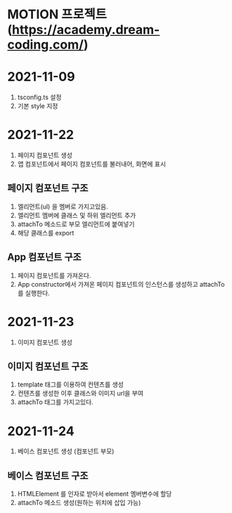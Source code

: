 # MOTION 프로젝트 (https://academy.dream-coding.com/)

# 2021-11-09
1. tsconfig.ts 설정
2. 기본 style 지정

# 2021-11-22
1. 페이지 컴포넌트 생성
2. 앱 컴포넌트에서 페이지 컴포넌트를 불러내어, 화면에 표시

## 페이지 컴포넌트 구조
1. 엘리먼트(ul) 을 멤버로 가지고있음.
2. 엘리먼트 멤버에 클래스 및 하위 엘리먼트 추가
3. attachTo 메소드로 부모 엘리먼트에 붙여넣기
4. 해당 클래스를 export

## App 컴포넌트 구조
1. 페이지 컴포넌트를 가져온다.
2. App constructor에서 가져온 페이지 컴포넌트의 인스턴스를 생성하고 attachTo 를 실행한다.

# 2021-11-23
1. 이미지 컴포넌트 생성

## 이미지 컴포넌트 구조
1. template 태그를 이용하여 컨텐츠를 생성
2. 컨텐츠를 생성한 이후 클래스와 이미지 url을 부여
3. attachTo 태그를 가지고있다.


# 2021-11-24
1. 베이스 컴포넌트 생성 (컴포넌트 부모)

## 베이스 컴포넌트 구조
1. HTMLElement 를 인자로 받아서 element 멤버변수에 할당
2. attachTo 메소드 생성(원하는 위치에 삽입 가능)